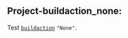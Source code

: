 ## Project-buildaction_none:

Test [`buildaction`](https://premake.github.io/docs/buildaction) `"None"`.

